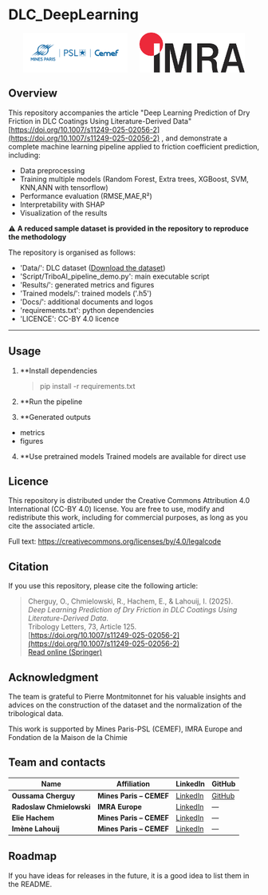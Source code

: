 
# DLC_DeepLearning
<p align="center">
  <img src="Docs/MinesParis_Cemef_bleu.png" alt="Mines Paris" height="80" style="vertical-align:middle; margin-right:20px"/>
  <img src="Docs/imra.png" alt="IMRA Europe" height="80" style="vertical-align:middle"/>
</p>


## Overview

This repository accompanies the article "Deep Learning Prediction of Dry Friction in DLC Coatings Using Literature-Derived Data" [https://doi.org/10.1007/s11249-025-02056-2](https://doi.org/10.1007/s11249-025-02056-2) , and demonstrate a complete machine learning pipeline applied to friction coefficient prediction, including:
- Data preprocessing
- Training multiple models (Random Forest, Extra trees, XGBoost, SVM, KNN,ANN with tensorflow)
- Performance evaluation (RMSE,MAE,R²)
- Interpretability with SHAP
- Visualization of the results

⚠️ **A reduced sample dataset is provided in the repository to reproduce the methodology**

The repository is organised as follows:
- 'Data/': DLC dataset ([Download the dataset](./Data/Cherguy___al_DLC_dataset.xlsx))
- 'Script/TriboAI_pipeline_demo.py': main executable script
- 'Results/': generated metrics and figures
- 'Trained models/': trained models ('.h5')
- 'Docs/': additional documents and logos
- 'requirements.txt': python dependencies
- 'LICENCE': CC-BY 4.0 licence

---

## Usage

1. **Install dependencies
   
   >pip install -r requirements.txt

2. **Run the pipeline
3. **Generated outputs
- metrics
- figures
4. **Use pretrained models
   Trained models are available for direct use

## Licence

This repository is distributed under the Creative Commons Attribution 4.0 International (CC-BY 4.0) license.
You are free to use, modify and redistribute this work, including for commercial purposes, as long as you cite the associated article.

Full text: https://creativecommons.org/licenses/by/4.0/legalcode

## Citation
If you use this repository, please cite the following article:

> Cherguy, O., Chmielowski, R., Hachem, E., & Lahouij, I. (2025).  
> *Deep Learning Prediction of Dry Friction in DLC Coatings Using Literature-Derived Data*.  
> Tribology Letters, 73, Article 125.  
> [https://doi.org/10.1007/s11249-025-02056-2](https://doi.org/10.1007/s11249-025-02056-2)  
> [Read online (Springer)](https://link.springer.com/article/10.1007/s11249-025-02056-2)

## Acknowledgment
The team is grateful to Pierre Montmitonnet for his valuable insights and advices on the construction of the dataset and the normalization of the tribological data.

This work is supported by Mines Paris-PSL (CEMEF), IMRA Europe and Fondation de la Maison de la Chimie



## Team and contacts

| Name                     | Affiliation             | LinkedIn                                                             | GitHub                                |
| ------------------------ | ----------------------- | -------------------------------------------------------------------- | ------------------------------------- |
| **Oussama Cherguy**      | **Mines Paris – CEMEF** | [LinkedIn](https://www.linkedin.com/in/oussama-c-10a695136/)         | [GitHub](https://github.com/ocherguy) |
| **Radoslaw Chmielowski** | **IMRA Europe**         | [LinkedIn](https://www.linkedin.com/in/rchmielowski/)                | —                                     |
| **Elie Hachem**          | **Mines Paris – CEMEF** | [LinkedIn](https://www.linkedin.com/in/ehachem/)                     | —                                     |
| **Imène Lahouij**        | **Mines Paris – CEMEF** | [LinkedIn](https://www.linkedin.com/in/im%C3%A8ne-lahouij-75833a54/) | —                                     |



## Roadmap
If you have ideas for releases in the future, it is a good idea to list them in the README.
